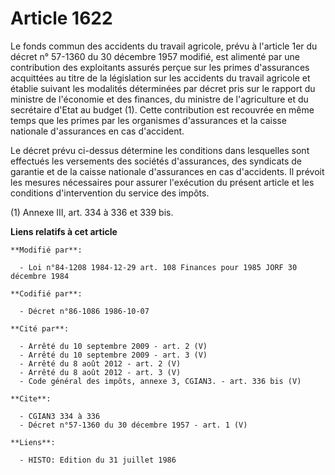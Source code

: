 # Article 1622

Le fonds commun des accidents du travail agricole, prévu à l'article 1er du décret n° 57-1360 du 30 décembre 1957 modifié,
est alimenté par une contribution des exploitants assurés perçue sur les primes d'assurances acquittées au titre de la
législation sur les accidents du travail agricole et établie suivant les modalités déterminées par décret pris sur le rapport
du ministre de l'économie et des finances, du ministre de l'agriculture et du secrétaire d'Etat au budget (1). Cette
contribution est recouvrée en même temps que les primes par les organismes d'assurances et la caisse nationale d'assurances
en cas d'accident.

Le décret prévu ci-dessus détermine les conditions dans lesquelles sont effectués les versements des sociétés d'assurances,
des syndicats de garantie et de la caisse nationale d'assurances en cas d'accidents. Il prévoit les mesures nécessaires pour
assurer l'exécution du présent article et les conditions d'intervention du service des impôts.

(1) Annexe III, art. 334 à 336 et 339 bis.

**Liens relatifs à cet article**

	**Modifié par**:

	  - Loi n°84-1208 1984-12-29 art. 108 Finances pour 1985 JORF 30 décembre 1984

	**Codifié par**:

	  - Décret n°86-1086 1986-10-07

	**Cité par**:

	  - Arrêté du 10 septembre 2009 - art. 2 (V)
	  - Arrêté du 10 septembre 2009 - art. 3 (V)
	  - Arrêté du 8 août 2012 - art. 2 (V)
	  - Arrêté du 8 août 2012 - art. 3 (V)
	  - Code général des impôts, annexe 3, CGIAN3. - art. 336 bis (V)

	**Cite**:

	  - CGIAN3 334 à 336
	  - Décret n°57-1360 du 30 décembre 1957 - art. 1 (V)

	**Liens**:

	  - HISTO: Edition du 31 juillet 1986
